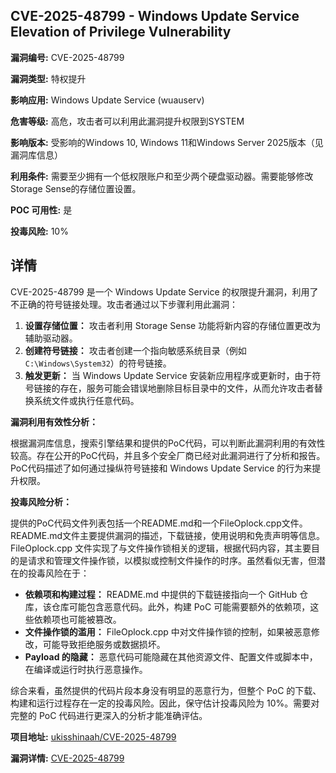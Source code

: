 ## CVE-2025-48799 - Windows Update Service Elevation of Privilege Vulnerability

**漏洞编号:** CVE-2025-48799

**漏洞类型:** 特权提升

**影响应用:** Windows Update Service (wuauserv)

**危害等级:** 高危，攻击者可以利用此漏洞提升权限到SYSTEM

**影响版本:** 受影响的Windows 10, Windows 11和Windows Server 2025版本（见漏洞库信息）

**利用条件:** 需要至少拥有一个低权限账户和至少两个硬盘驱动器。需要能够修改Storage Sense的存储位置设置。

**POC 可用性:** 是

**投毒风险:** 10%

## 详情

CVE-2025-48799 是一个 Windows Update Service 的权限提升漏洞，利用了不正确的符号链接处理。攻击者通过以下步骤利用此漏洞：

1.  **设置存储位置：** 攻击者利用 Storage Sense 功能将新内容的存储位置更改为辅助驱动器。
2.  **创建符号链接：** 攻击者创建一个指向敏感系统目录（例如 `C:\Windows\System32`）的符号链接。
3.  **触发更新：** 当 Windows Update Service 安装新应用程序或更新时，由于符号链接的存在，服务可能会错误地删除目标目录中的文件，从而允许攻击者替换系统文件或执行任意代码。

**漏洞利用有效性分析：**

根据漏洞库信息，搜索引擎结果和提供的PoC代码，可以判断此漏洞利用的有效性较高。存在公开的PoC代码，并且多个安全厂商已经对此漏洞进行了分析和报告。PoC代码描述了如何通过操纵符号链接和 Windows Update Service 的行为来提升权限。

**投毒风险分析：**

提供的PoC代码文件列表包括一个README.md和一个FileOplock.cpp文件。 README.md文件主要提供漏洞的描述，下载链接，使用说明和免责声明等信息。FileOplock.cpp 文件实现了与文件操作锁相关的逻辑，根据代码内容，其主要目的是请求和管理文件操作锁，以模拟或控制文件操作的时序。虽然看似无害，但潜在的投毒风险在于：

*   **依赖项和构建过程：** README.md 中提供的下载链接指向一个 GitHub 仓库，该仓库可能包含恶意代码。此外，构建 PoC 可能需要额外的依赖项，这些依赖项也可能被篡改。
*   **文件操作锁的滥用：** FileOplock.cpp 中对文件操作锁的控制，如果被恶意修改，可能导致拒绝服务或数据损坏。
*   **Payload 的隐藏：** 恶意代码可能隐藏在其他资源文件、配置文件或脚本中，在编译或运行时执行恶意操作。

综合来看，虽然提供的代码片段本身没有明显的恶意行为，但整个 PoC 的下载、构建和运行过程存在一定的投毒风险。因此，保守估计投毒风险为 10%。需要对完整的 PoC 代码进行更深入的分析才能准确评估。


**项目地址:** [ukisshinaah/CVE-2025-48799](https://github.com/ukisshinaah/CVE-2025-48799)

**漏洞详情:** [CVE-2025-48799](https://nvd.nist.gov/vuln/detail/CVE-2025-48799)